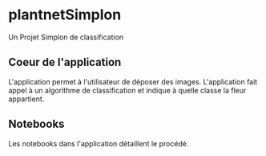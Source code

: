# plantnetSimplon

Un Projet Simplon de classification

## Coeur de l'application

L'application permet à l'utilisateur de déposer des images. L'application fait appel à un algorithme de classification et indique à quelle classe la fleur appartient. 

## Notebooks

Les notebooks dans l'application détaillent le procédé.